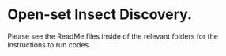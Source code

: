 # Open-set Insect Discovery.

Please see the ReadMe files inside of the relevant folders for the instructions to run codes.
